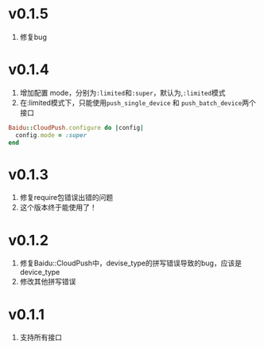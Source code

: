 # v0.1.5
1. 修复bug

# v0.1.4
1. 增加配置 mode，分别为`:limited`和`:super`，默认为,`:limited`模式
2. 在:limited模式下，只能使用`push_single_device` 和 `push_batch_device`两个接口

```ruby
Baidu::CloudPush.configure do |config|
  config.mode = :super
end
```

# v0.1.3
1. 修复require包错误出错的问题
2. 这个版本终于能使用了！

# v0.1.2
1. 修复Baidu::CloudPush中，devise_type的拼写错误导致的bug，应该是device_type
2. 修改其他拼写错误

# v0.1.1
1. 支持所有接口

